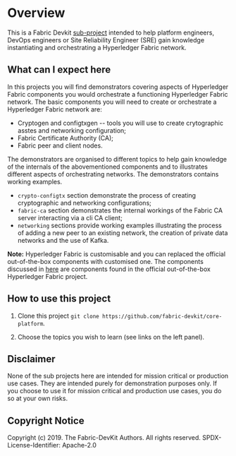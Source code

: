# Overview

This is a Fabric Devkit [sub-project](https://github.com/fabric-devkit/core-platform) intended to help platform engineers, DevOps engineers or Site Reliability Engineer (SRE) gain knowledge instantiating and orchestrating a Hyperledger Fabric network.

## What can I expect here

In this projects you will find demonstrators covering aspects of Hyperledger Fabric components you would orchestrate a functioning Hyperledger Fabric network. The basic components you will need to create or orchestrate a Hyperledger Fabric network are:

* Cryptogen and configtxgen -- tools you will use to create crytographic asstes and networking configuration;
* Fabric Certificate Authority (CA);
* Fabric peer and client nodes.

The demonstrators are organised to different topics to help gain knowledge of the internals of the abovementioned components and to illustrates different aspects of orchestrating networks. The demonstrators contains working examples.

* `crypto-configtx` section demonstrate the process of creating cryptographic and networking configurations;
* `fabric-ca` section demonstrates the internal workings of the Fabric CA server interacting via a cli CA client;
* `networking` sections provide working examples illustrating the process of adding a new peer to an existing network, the creation of private data networks and the use of Kafka.

**Note:** Hyperledger Fabric is customisable and you can replaced the official out-of-the-box components with customised one. The components discussed in [here](https://github.com/fabric-devkit/core-platform) are components found in the official out-of-the-box Hyperledger Fabric project.

## How to use this project

1. Clone this project `git clone https://github.com/fabric-devkit/core-platform`.

2. Choose the topics you wish to learn (see links on the left panel).

## Disclaimer

None of the sub projects here are intended for mission critical or production use cases. They are intended purely for demonstration purposes only. If you choose to use it for mission critical and production use cases, you do so at your own risks.

## Copyright Notice

Copyright (c) 2019. The Fabric-DevKit Authors. All rights reserved.
SPDX-License-Identifier: Apache-2.0
